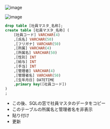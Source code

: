 ![image](https://user-images.githubusercontent.com/1501327/143729973-4eb72537-18fa-4ab8-bfc7-39760ae93a49.png)

![image](https://user-images.githubusercontent.com/1501327/143729981-8a0aef0b-b139-4ec2-9566-9b4808f7d353.png)

```sql
drop table [社員マスタ_名称];
create table [社員マスタ_名称] (
	[社員コード] VARCHAR(4)
	,[氏名] VARCHAR(50)
	,[フリガナ] VARCHAR(50)
	,[所属] VARCHAR(4)
	,[所属名] VARCHAR(50)
	,[性別] INT
	,[給与] INT
	,[手当] INT
	,[管理者] VARCHAR(4)
	,[管理者名] VARCHAR(50)
	,[生年月日] DATETIME
	,primary key([社員コード])
)
;
```

- この後、SQLの窓で社員マスタのデータをコピー
- このテーブルの所属名と管理者名を非表示
- 貼り付け
- 更新
